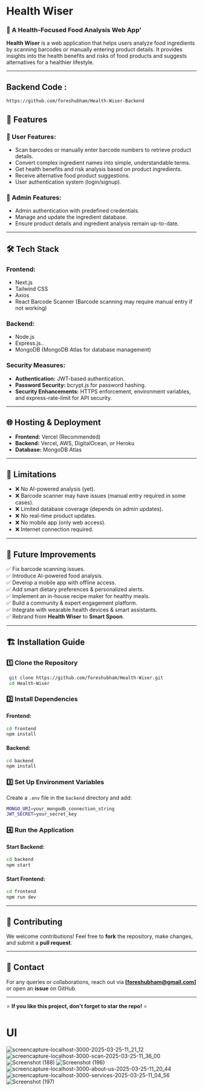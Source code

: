# Health Wiser

### 🔬 A Health-Focused Food Analysis Web App'
**Health Wiser** is a web application that helps users analyze food ingredients by scanning barcodes or manually entering product details. It provides insights into the health benefits and risks of food products and suggests alternatives for a healthier lifestyle.

---
## Backend Code : 
```
https://github.com/foreshubham/Health-Wiser-Backend
```
## 🚀 Features
### **🔹 User Features:**
- Scan barcodes or manually enter barcode numbers to retrieve product details.
- Convert complex ingredient names into simple, understandable terms.
- Get health benefits and risk analysis based on product ingredients.
- Receive alternative food product suggestions.
- User authentication system (login/signup).

### **🔹 Admin Features:**
- Admin authentication with predefined credentials.
- Manage and update the ingredient database.
- Ensure product details and ingredient analysis remain up-to-date.

---

## 🛠️ Tech Stack
### **Frontend:**
- Next.js
- Tailwind CSS
- Axios
- React Barcode Scanner (Barcode scanning may require manual entry if not working)

### **Backend:**
- Node.js
- Express.js..
- MongoDB (MongoDB Atlas for database management)

### **Security Measures:**
- **Authentication:** JWT-based authentication.
- **Password Security:** bcrypt.js for password hashing.
- **Security Enhancements:** HTTPS enforcement, environment variables, and express-rate-limit for API security.

---

## 🌐 Hosting & Deployment
- **Frontend:** Vercel (Recommended)
- **Backend:** Vercel, AWS, DigitalOcean, or Heroku
- **Database:** MongoDB Atlas

---

## 📌 Limitations
- ❌ No AI-powered analysis (yet).
- ❌ Barcode scanner may have issues (manual entry required in some cases).
- ❌ Limited database coverage (depends on admin updates).
- ❌ No real-time product updates.
- ❌ No mobile app (only web access).
- ❌ Internet connection required.

---

## 🔮 Future Improvements
✅ Fix barcode scanning issues.  
✅ Introduce AI-powered food analysis.  
✅ Develop a mobile app with offline access.  
✅ Add smart dietary preferences & personalized alerts.  
✅ Implement an in-house recipe maker for healthy meals.  
✅ Build a community & expert engagement platform.  
✅ Integrate with wearable health devices & smart assistants.  
✅ Rebrand from **Health Wiser** to **Smart Spoon**.  

---

## 🏗️ Installation Guide
### **1️⃣ Clone the Repository**
```sh
 git clone https://github.com/foreshubham/Health-Wiser.git
 cd Health-Wiser
```

### **2️⃣ Install Dependencies**
#### Frontend:
```sh
cd frontend
npm install
```
#### Backend:
```sh
cd backend
npm install
```

### **3️⃣ Set Up Environment Variables**
Create a `.env` file in the `backend` directory and add:
```sh
MONGO_URI=your_mongodb_connection_string
JWT_SECRET=your_secret_key
```

### **4️⃣ Run the Application**
#### Start Backend:
```sh
cd backend
npm start
```
#### Start Frontend:
```sh
cd frontend
npm run dev
```

---


## 🤝 Contributing
We welcome contributions! Feel free to **fork** the repository, make changes, and submit a **pull request**.

---

## 📧 Contact
For any queries or collaborations, reach out via **[foreshubham@gmail.com]** or open an **issue** on GitHub.

---

⭐ **If you like this project, don't forget to star the repo!** ⭐

# UI
![screencapture-localhost-3000-2025-03-25-11_21_12](https://github.com/user-attachments/assets/901842f0-6fed-4a4f-9d24-ee8b53ca09a6)
![screencapture-localhost-3000-scan-2025-03-25-11_36_00](https://github.com/user-attachments/assets/774acdea-7a14-42e2-8271-88076a6ca614)
![Screenshot (188)](https://github.com/user-attachments/assets/13633840-cab0-4bc8-a288-46f3caf8d57c)
![Screenshot (196)](https://github.com/user-attachments/assets/e23c8e40-efdd-4e73-8dea-2a5f642a6fd6)
![screencapture-localhost-3000-about-us-2025-03-25-11_20_44](https://github.com/user-attachments/assets/2558bd63-8cde-47d3-8f9a-cc242a6d424a)
![screencapture-localhost-3000-services-2025-03-25-11_04_56](https://github.com/user-attachments/assets/0e6fc174-15f8-4be1-b376-5f9261ac233b)
![Screenshot (197)](https://github.com/user-attachments/assets/06ecb086-e56f-4563-80d8-685ca8fa08ca)


